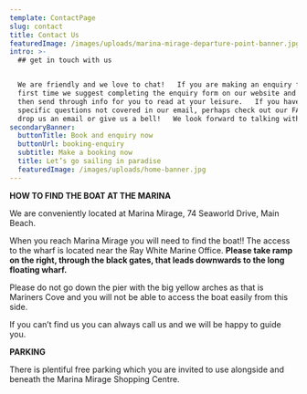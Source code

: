 ```yaml
---
template: ContactPage
slug: contact
title: Contact Us
featuredImage: /images/uploads/marina-mirage-departure-point-banner.jpg
intro: >-
  ## get in touch with us


  We are friendly and we love to chat!   If you are making an enquiry for the
  first time we suggest completing the enquiry form on our website and we will
  then send through info for you to read at your leisure.   If you have any
  specific questions not covered in our email, perhaps check out our FAQ's page,
  drop us an email or give us a bell!   We look forward to talking with you!
secondaryBanner:
  buttonTitle: Book and enquiry now
  buttonUrl: booking-enquiry
  subtitle: Make a booking now
  title: Let’s go sailing in paradise
  featuredImage: /images/uploads/home-banner.jpg
---
```

**HOW TO FIND THE BOAT AT THE MARINA**

We are conveniently located at Marina Mirage, 74 Seaworld Drive, Main Beach.  

When you reach Marina Mirage you will need to find the boat!!    The access to the wharf is located near the Ray White Marine Office.   **Please take ramp on the right, through the black gates, that leads downwards to the long floating wharf.**

Please do not go down the pier with the big yellow arches as that is Mariners Cove and you will not be able to access the boat easily from this side.

If you can’t find us you can always call us and we will be happy to guide you.

**PARKING**

There is plentiful free parking which you are invited to use alongside and beneath the Marina Mirage Shopping Centre.

